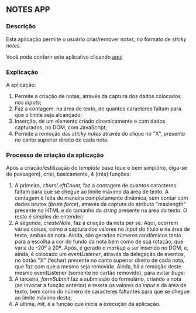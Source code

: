 ## NOTES APP

### Descrição

Esta aplicação permite o usuário criar/remover notas, no formato de _sticky notes_.

Você pode conferir este aplicativo clicando [aqui](https://notes-app-ivo.netlify.app/)

### Explicação

A aplicação:

1. Permite a criação de notas, através da captura dos dados colocados nos _inputs_;
2. Faz a contagem. na área de texto, de quantos caracteres faltam para que o limite seja alcançado;
3. Inserção, de um elemento criado dinamicamente e com dados capturados, no DOM, com JavaScript;
4. Permite a remoção das _sticky notes_ através do clique no "X", presente no canto superior direito de cada nota.

### Processo de criação da aplicação

Após a criação/estilização do _template_ base (que é bem simplório, diga-se de passagem), criei, basicamente, 4 (três) funções:

1. A primeira, _charsLeftCount_, faz a contagem de quantos caracteres faltam para que se chegue ao limite máximo da área de texto. A contagem é feita de maneira completamente dinâmica, sem contar com dados brutos (_brute force_), através da captura do atributo "maxlength" presente no HTML e do tamanho da _string_ presente na área do texto. O resto é simples de entender;
2. A segunda, _createNote_, faz a criação da nota per se. Aqui, ocorrem várias coisas, como a captura dos valores no _input_ do título e na área de texto, ambas da nota. Ainda, são gerados números randômicos tanto para a escolha a cor do fundo da nota bem como de sua rotação, que varia de -20º à 20º. Após, é gerado o _markup_ a ser inserido no DOM, e, ainda, é colocado um _eventListener_, através da delegação de eventos, no botão "X" (fechar) presente no canto superior direito de cada nota, que faz com que a mesma seja removida. Ainda, há a remoção deste mesmo eventListener (somente no cartão removido), para evitar _bugs_;
3. A terceira, _formSubmit_ faz a submissão do formulário, criando a nota (ao invocar a função anterior) e reseta os valores do _input_ e da área de texto, bem como do número de caracteres faltantes para que se chegue ao limite máximo desta;
4. A última, _init_, é a função que inicia a execução da aplicação.
